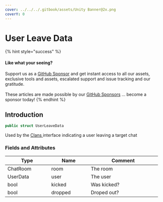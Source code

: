 ```yaml
---
cover: ../../../.gitbook/assets/Unity Banner@2x.png
coverY: 0
---
```


# User Leave Data

{% hint style="success" %}
#### Like what your seeing?

Support us as a [GitHub Sponsor](../../../become-a-sponsor/) and get instant access to all our assets, exclusive tools and assets, escalated support and issue tracking and our gratitude.\
\
These articles are made possible by our [GitHub Sponsors](../../../become-a-sponsor/) ... become a sponsor today!
{% endhint %}

## Introduction

```csharp
public struct UserLeaveData
```

Used by the [Clans ](../api/clans.client.md)interface indicating a user leaving a target chat

### Fields and Attributes

<table><thead><tr><th width="187.56643368118847">Type</th><th width="173.82668241105068">Name</th><th width="375.82373346952215">Comment</th></tr></thead><tbody><tr><td>ChatRoom</td><td>room</td><td>The room</td></tr><tr><td>UserData</td><td>user</td><td>The user</td></tr><tr><td>bool</td><td>kicked</td><td>Was kicked?</td></tr><tr><td>bool</td><td>dropped</td><td>Droped out?</td></tr></tbody></table>

